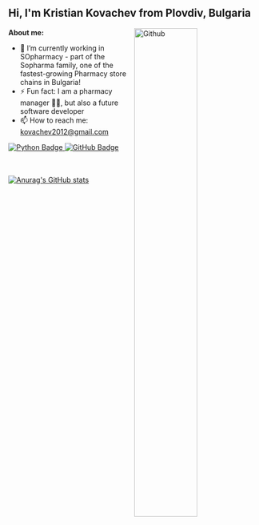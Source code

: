 ## Hi, I'm Kristian Kovachev from Plovdiv, Bulgaria

<img width="50%" align="right" alt="Github" src="https://www.pngall.com/wp-content/uploads/5/Python-PNG-Pic.png" />

**About me:**
- 🔭 I’m currently working in SOpharmacy - part of the Sopharma family, one of the fastest-growing Pharmacy store chains in Bulgaria!
- ⚡ Fun fact: I am a pharmacy manager 👨‍⚕️, but also a future software developer
- 📫 How to reach me: kovachev2012@gmail.com 
<a href="your-python-URL">
  <img src="https://img.shields.io/badge/python-3670A0?style=for-the-badge&logo=python&logoColor=ffdd54" alt="Python Badge"/>
</a>
<a href="your-github-URL">
  <img src="https://img.shields.io/badge/github-%23121011.svg?style=for-the-badge&logo=github&logoColor=white" alt="GitHub Badge"/>
<a</a>

<br/><br/>
[![Anurag's GitHub stats](https://github-readme-stats.vercel.app/api?username=KrisKov76)](https://github.com/anuraghazra/github-readme-stats)
